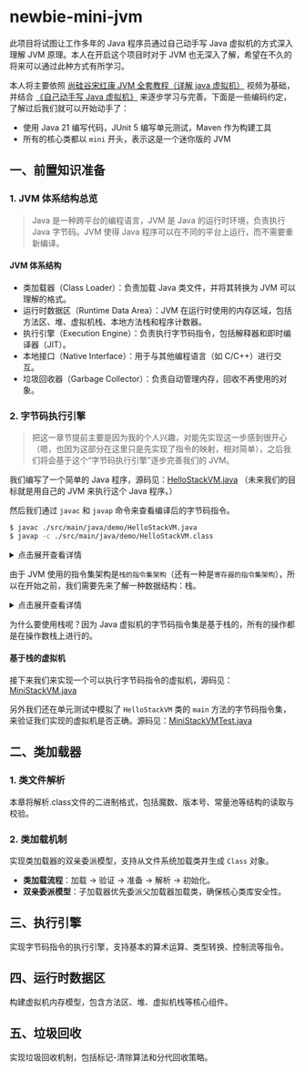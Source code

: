 # newbie-mini-jvm

此项目将试图让工作多年的 Java 程序员通过自己动手写 Java 虚拟机的方式深入理解 JVM 原理。本人在开启这个项目时对于 JVM 也无深入了解，希望在不久的将来可以通过此种方式有所学习。

本人将主要依照 [尚硅谷宋红康 JVM 全套教程（详解 java 虚拟机）](https://www.bilibili.com/video/BV1PJ411n7xZ) 视频为基础，并结合 [《自己动手写 Java 虚拟机》](https://github.com/zxh0/jvmgo-book) 来逐步学习与完善。下面是一些编码约定，了解过后我们就可以开始动手了：

- 使用 Java 21 编写代码，JUnit 5 编写单元测试，Maven 作为构建工具
- 所有的核心类都以 `mini` 开头，表示这是一个迷你版的 JVM

## 一、前置知识准备

### 1. JVM 体系结构总览
> Java 是一种跨平台的编程语言，JVM 是 Java 的运行时环境，负责执行 Java 字节码。JVM 使得 Java 程序可以在不同的平台上运行，而不需要重新编译。

#### JVM 体系结构
- 类加载器（Class Loader）：负责加载 Java 类文件，并将其转换为 JVM 可以理解的格式。
- 运行时数据区（Runtime Data Area）：JVM 在运行时使用的内存区域，包括方法区、堆、虚拟机栈、本地方法栈和程序计数器。
- 执行引擎（Execution Engine）：负责执行字节码指令，包括解释器和即时编译器（JIT）。
- 本地接口（Native Interface）：用于与其他编程语言（如 C/C++）进行交互。
- 垃圾回收器（Garbage Collector）：负责自动管理内存，回收不再使用的对象。

### 2. 字节码执行引擎
> 把这一章节提前主要是因为我的个人兴趣，对能先实现这一步感到很开心（嗯，也因为这部分在这里只是先实现了指令的映射，相对简单），之后我们将会基于这个“字节码执行引擎”逐步完善我们的 JVM。

我们编写了一个简单的 Java 程序，源码见：[HelloStackVM.java](./src/main/java/demo/HelloStackVM.java) （未来我们的目标就是用自己的 JVM 来执行这个 Java 程序。）

然后我们通过 `javac` 和 `javap` 命令来查看编译后的字节码指令。

```bash
$ javac ./src/main/java/demo/HelloStackVM.java
$ javap -c ./src/main/java/demo/HelloStackVM.class
```

<details>
<summary>点击展开查看详情</summary>

通过 `javap` 我们可以看到 `HelloStackVM` 类的字节码指令集，我们重点关注 `main` 方法的字节码指令集 ，下面以表格的形式对应字节码指令和
Java 源码的关系：

| Java 源码                | 字节码指令                                            |
| ------------------------ | ----------------------------------------------------- |
| `int a = 3;`             | `iconst_3` `istore_1`                                 |
| `int b = 4;`             | `iconst_4` `istore_2`                                 |
| `int c = a + b;`         | `iload_1` `iload_2` `iadd` `istore_3`                 |
| `System.out.println(c);` | `getstatic` `iload_3` `invokedynamic` `invokevirtual` |
| `return;`                | `return`                                              |

我们来分析一下字节码指令（只需要了解大致意思即可）：

- `iconst_3`：将整数常量 3 压入操作数栈。
- `istore_1`：将操作数栈顶的整数值存入局部变量表的第 1 个位置。
- `iload_1`：将局部变量表第 1 个位置的整数值压入操作数栈。
- `iadd`：将操作数栈顶的两个整数值相加，并将结果压入操作数栈。
- `istore_3`：将操作数栈顶的整数值存入局部变量表的第 3 个位置。
- `getstatic`：获取静态字段的值，并将其压入操作数栈。
- `invokedynamic`：动态调用方法。
- `invokevirtual`：调用实例方法。
- `return`：返回。
</details>

由于 JVM 使用的指令集架构是`栈的指令集架构`（还有一种是`寄存器的指令集架构`），所以在开始之前，我们需要先来了解一种数据结构：栈。

<details>
<summary>点击展开查看详情</summary>

#### 栈（Stack）

栈是一种后进先出（LIFO）的数据结构，具有以下特点：

- 只能在栈顶进行插入和删除操作。
- 栈顶元素是最后插入的元素，栈底元素是最先插入的元素。

有两种常见的栈实现方式：

| 实现方式 | 关键说明                               | 优点                   | 缺点           |
| -------- | -------------------------------------- | ---------------------- | -------------- |
| 数组     | 通过索引直接访问元素，无需遍历链表节点 | 内存连续，CPU 缓存友好 | 扩容需复制数据 |
| 链表     | 动态分配内存，插入/删除效率高          | 无固定大小限制         | 内存碎片化     |

我们使用链表来实现栈，链表的每个节点包含一个数据域和一个指向下一个节点的指针。源码见：[MiniStack.java](./src/main/java/data/structure/MiniStack.java)

</details>

为什么要使用栈呢？因为 Java 虚拟机的字节码指令集是基于栈的，所有的操作都是在操作数栈上进行的。

#### 基于栈的虚拟机

接下来我们来实现一个可以执行字节码指令的虚拟机，源码见：[MiniStackVM.java](./src/main/java/mini/MiniStackVM.java)

另外我们还在单元测试中模拟了 `HelloStackVM` 类的 `main`
方法的字节码指令集，来验证我们实现的虚拟机是否正确。源码见：[MiniStackVMTest.java](./src/test/java/mini/MiniStackVMTest.java)

## 二、类加载器

### 1. 类文件解析

本章将解析.class文件的二进制格式，包括魔数、版本号、常量池等结构的读取与校验。

### 2. 类加载机制

实现类加载器的双亲委派模型，支持从文件系统加载类并生成 `Class` 对象。
- **类加载流程**：加载 -> 验证 -> 准备 -> 解析 -> 初始化。
- **双亲委派模型**：子加载器优先委派父加载器加载类，确保核心类库安全性。

## 三、执行引擎

实现字节码指令的执行引擎，支持基本的算术运算、类型转换、控制流等指令。

## 四、运行时数据区

构建虚拟机内存模型，包含方法区、堆、虚拟机栈等核心组件。

## 五、垃圾回收

实现垃圾回收机制，包括标记-清除算法和分代回收策略。
